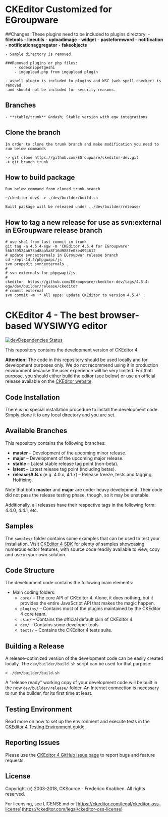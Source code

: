 # CKEditor Customized for EGroupware

##Changes:
	These plugins need to be included to plugins directory:
	- **filetools** 
	- **lineutils**
	- **uploadimage**
	- **widget**
	- **pasteformword**
	- **notification**
	- **notificationaggregator**
	- **fakeobjects**
	
	- Sample directory is removed.
	
	###Removed plugins or php files:
		- codesnippetgeshi
		- imgupload.php from imgupload plugin

	- aspell plugin is included to plugins and WSC (web spell checker) is removed
	 and should not be included for security reasons.


## Branches
	- **stable/trunk** &ndash; Stable version with egw integrations

## Clone the branch
	In order to clone the trunk branch and make modification you need to run below commands

	-> git clone https://github.com/EGroupware/ckeditor-dev.git
	-> git branch trunk

## How to build package
	Run below command from cloned trunk branch
	
	~/ckeditor-dev$ -> ./dev/builder/build.sh

	Built package will be released under ../dev/builder/release/

## How to tag a new release for use as svn:external in EGroupware release branch

	# use sha1 from last commit in trunk
	git tag -a 4.5.4-egw -m 'CKEditor 4.5.4 for EGroupware' 56b739524a673ad8aa5a8f16d988fe03e4994612
	# update svn:externals in EGroupwar release branch
	cd ~/epl-14.2/phpgwapi/js
	svn propedit svn:externals .
	#
	# svn externals for phpgwapi/js
	#
	ckeditor  https://github.com/EGroupware/ckeditor-dev/tags/4.5.4-egw/dev/builder/release/ckeditor
	# commit external
	svn commit -m '* All apps: update CKEditor to version 4.5.4' .

# CKEditor 4 - The best browser-based WYSIWYG editor

[![devDependencies Status](https://david-dm.org/ckeditor/ckeditor-dev/dev-status.svg)](https://david-dm.org/ckeditor/ckeditor-dev?type=dev)

This repository contains the development version of CKEditor 4.

**Attention:** The code in this repository should be used locally and for
development purposes only. We do not recommend using it in production environment
because the user experience will be very limited. For that purpose, you should
either build the editor (see below) or use an official release available on the
[CKEditor website](https://ckeditor.com/ckeditor-4/).

## Code Installation

There is no special installation procedure to install the development code.
Simply clone it to any local directory and you are set.

## Available Branches

This repository contains the following branches:

  - **master** &ndash; Development of the upcoming minor release.
  - **major** &ndash; Development of the upcoming major release.
  - **stable** &ndash; Latest stable release tag point (non-beta).
  - **latest** &ndash; Latest release tag point (including betas).
  - **release/A.B.x** (e.g. 4.0.x, 4.1.x) &ndash; Release freeze, tests and tagging.
    Hotfixing.

Note that both **master** and **major** are under heavy development. Their
code did not pass the release testing phase, though, so it may be unstable.

Additionally, all releases have their respective tags in the following form: 4.4.0,
4.4.1, etc.

## Samples

The `samples/` folder contains some examples that can be used to test your
installation. Visit [CKEditor 4 SDK](https://sdk.ckeditor.com/) for plenty of samples
showcasing numerous editor features, with source code readily available to view, copy
and use in your own solution.

## Code Structure

The development code contains the following main elements:

  - Main coding folders:
    - `core/` &ndash; The core API of CKEditor 4. Alone, it does nothing, but
    it provides the entire JavaScript API that makes the magic happen.
    - `plugins/` &ndash; Contains most of the plugins maintained by the CKEditor 4 core team.
    - `skin/` &ndash; Contains the official default skin of CKEditor 4.
    - `dev/` &ndash; Contains some developer tools.
    - `tests/` &ndash; Contains the CKEditor 4 tests suite.

## Building a Release

A release-optimized version of the development code can be easily created
locally. The `dev/builder/build.sh` script can be used for that purpose:

	> ./dev/builder/build.sh

A "release ready" working copy of your development code will be built in the new
`dev/builder/release/` folder. An Internet connection is necessary to run the
builder, for its first time at least.

## Testing Environment

Read more on how to set up the environment and execute tests in the [CKEditor 4 Testing Environment](https://docs.ckeditor.com/ckeditor4/docs/#!/guide/dev_tests) guide.

## Reporting Issues

Please use the [CKEditor 4 GitHub issue page](https://github.com/ckeditor/ckeditor-dev/issues) to report bugs and feature requests.

## License

Copyright (c) 2003-2018, CKSource - Frederico Knabben. All rights reserved.

For licensing, see LICENSE.md or [https://ckeditor.com/legal/ckeditor-oss-license](https://ckeditor.com/legal/ckeditor-oss-license)
